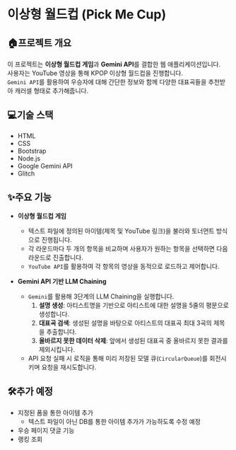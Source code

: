 # 이상형 월드컵 (Pick Me Cup)

## 🏠프로젝트 개요

이 프로젝트는 **이상형 월드컵 게임**과 **Gemini API**를 결합한 웹 애플리케이션입니다.  
사용자는 YouTube 영상을 통해 KPOP 이상형 월드컵을 진행합니다.  
`Gemini API`를 활용하여 우승자에 대해 간단한 정보와 함께 다양한 대표곡들을 추천받아 캐러셀 형태로 추가해줍니다.

## 💻기술 스택

- HTML
- CSS
- Bootstrap
- Node.js
- Google Gemini API
- Glitch

## ✨주요 기능

- **이상형 월드컵 게임**

  - 텍스트 파일에 정의된 아이템(제목 및 YouTube 링크)을 불러와 토너먼트 방식으로 진행됩니다.
  - 각 라운드마다 두 개의 항목을 비교하며 사용자가 원하는 항목을 선택하면 다음 라운드로 진출합니다.
  - `YouTube API`를 활용하여 각 항목의 영상을 동적으로 로드하고 제어합니다.

- **Gemini API 기반 LLM Chaining**
  - `Gemini`를 활용해 3단계의 LLM Chaining을 실행합니다.
    1. **설명 생성**: 아티스트명을 기반으로 아티스트에 대한 설명을 5줄의 평문으로 생성합니다.
    2. **대표곡 검색**: 생성된 설명을 바탕으로 아티스트의 대표곡 최대 3곡의 제목을 추출합니다.
    3. **올바르지 못한 데이터 삭제**: 앞에서 생성된 대표곡 중 올바르지 못한 결과를 제외시킵니다.
  - API 요청 실패 시 로직을 통해 미리 저장된 모델 큐(`CircularQueue`)를 회전시키며 요청을 재시도합니다.

## 🛠️추가 예정

- 지정된 폼을 통한 아이템 추가
  - 텍스트 파일이 아닌 DB를 통한 아이템 추가가 가능하도록 수정 예정
- 우승 페이지 댓글 기능
- 랭킹 조회
